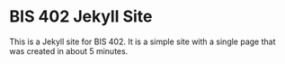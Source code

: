 # BIS 402 Jekyll Site

This is a Jekyll site for BIS 402. It is a simple site with a single page that was created in about 5 minutes.
